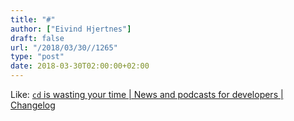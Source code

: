 ```yaml
---
title: "#"
author: ["Eivind Hjertnes"]
draft: false
url: "/2018/03/30//1265"
type: "post"
date: 2018-03-30T02:00:00+02:00
---
```


Like: [`cd` is
wasting your time | News and podcasts for developers | Changelog](https://changelog.com/news/cd-is-wasting-your-time-p883)
